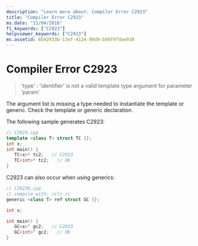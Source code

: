 ```yaml
---
description: "Learn more about: Compiler Error C2923"
title: "Compiler Error C2923"
ms.date: "11/04/2016"
f1_keywords: ["C2923"]
helpviewer_keywords: ["C2923"]
ms.assetid: 6b92933b-13ef-4124-99d9-b89f9fdae030
---
```

# Compiler Error C2923

> 'type' : 'identifier' is not a valid template type argument for parameter 'param'

The argument list is missing a type needed to instantiate the template or generic. Check the template or generic declaration.

The following sample generates C2923:

```cpp
// C2923.cpp
template <class T> struct TC {};
int x;
int main() {
   TC<x>* tc2;   // C2923
   TC<int>* tc2;   // OK
}
```

C2923 can also occur when using generics:

```cpp
// C2923b.cpp
// compile with: /clr /c
generic <class T> ref struct GC {};

int x;

int main() {
   GC<x>^ gc2;   // C2923
   GC<int>^ gc2;   // OK
}
```
